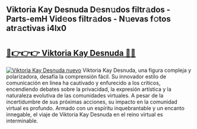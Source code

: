 ## Viktoria Kay Desnuda D𝚎sn𝚞dos filtr𝚊dos - Parts-emH Vid𝚎os filtr𝚊dos - N𝚞evas f𝚘tos atr𝚊ctivas i4lx0

# <h2><a href="http://mb1bcl.tromn.icu/?c=Viktoria+Kay+Desnuda">🔗👉👉👉 Viktoria Kay Desnuda 🔗🔗</a></h2>

[![Viktoria Kay Desnuda nuevo](https://i.imgur.com/pEAQMta.gif)](http://mb1bcl.tromn.icu/?c=Viktoria+Kay+Desnuda)
Viktoria Kay Desnuda, una figura compleja y polarizadora, desafía la comprensión fácil. Su innovador estilo de comunicación en línea ha cautivado y enfurecido a los críticos, encendiendo debates sobre la privacidad, la expresión artística y la naturaleza evolutiva de las comunidades virtuales. A pesar de la incertidumbre de sus próximas acciones, su impacto en la comunidad virtual es profundo. Armado con un espíritu inquebrantable y un encanto innegable, el viaje de Viktoria Kay Desnuda en el reino virtual es interminable.
